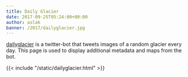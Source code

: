 ```yaml
---
title: Daily Glacier
date: 2017-09-25T05:24:00+00:00
author: aslak
banner: /2017/dailyglacier.jpg
---
```

[dailyglacier](https://twitter.com/dailyglacier) is a twitter-bot that tweets images of a random glacier every day. This page is used to display additional metadata and maps from the bot.
<!-- more -->

{{< include "/static/dailyglacier.html"  >}}
